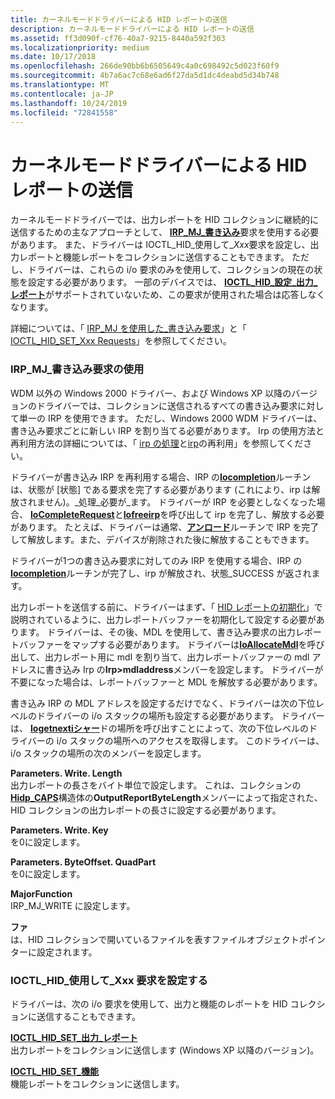 ```yaml
---
title: カーネルモードドライバーによる HID レポートの送信
description: カーネルモードドライバーによる HID レポートの送信
ms.assetid: ff3d090f-cf76-40a7-9215-8440a592f303
ms.localizationpriority: medium
ms.date: 10/17/2018
ms.openlocfilehash: 266de90bb6b6505649c4a0c698492c5d023f60f9
ms.sourcegitcommit: 4b7a6ac7c68e6ad6f27da5d1dc4deabd5d34b748
ms.translationtype: MT
ms.contentlocale: ja-JP
ms.lasthandoff: 10/24/2019
ms.locfileid: "72841558"
---
```

# <a name="sending-hid-reports-by-kernel-mode-drivers"></a>カーネルモードドライバーによる HID レポートの送信


カーネルモードドライバーでは、出力レポートを HID コレクションに継続的に送信するための主なアプローチとして、 [**IRP\_MJ\_書き込み**](https://docs.microsoft.com/windows-hardware/drivers/kernel/irp-mj-write)要求を使用する必要があります。 また、ドライバーは IOCTL\_HID\_使用して\_*Xxx*要求を設定し、出力レポートと機能レポートをコレクションに送信することもできます。 ただし、ドライバーは、これらの i/o 要求のみを使用して、コレクションの現在の状態を設定する必要があります。 一部のデバイスでは、 [**IOCTL\_HID\_設定\_出力\_レポート**](https://docs.microsoft.com/windows-hardware/drivers/ddi/hidclass/ni-hidclass-ioctl_hid_set_output_report)がサポートされていないため、この要求が使用された場合は応答しなくなります。

詳細については、「 [IRP\_MJ を使用した\_書き込み要求](#using-irp-mj-write-requests)」と「 [IOCTL\_HID\_SET\_Xxx Requests](#using-ioctl-hid-set-xxx-requests)」を参照してください。

### <a href="" id="using-irp-mj-write-requests"></a>IRP\_MJ\_書き込み要求の使用

WDM 以外の Windows 2000 ドライバー、および Windows XP 以降のバージョンのドライバーでは、コレクションに送信されるすべての書き込み要求に対して単一の IRP を使用できます。 ただし、Windows 2000 WDM ドライバーは、書き込み要求ごとに新しい IRP を割り当てる必要があります。 Irp の使用方法と再利用方法の詳細については、「 [irp の処理](https://docs.microsoft.com/windows-hardware/drivers/kernel/handling-irps)と[irp](https://docs.microsoft.com/windows-hardware/drivers/kernel/reusing-irps)の再利用」を参照してください。

ドライバーが書き込み IRP を再利用する場合、IRP の[**Iocompletion**](https://docs.microsoft.com/windows-hardware/drivers/ddi/wdm/nc-wdm-io_completion_routine)ルーチンは、状態が [状態] である要求を完了する必要があります (これにより、irp は解放されません)。\_処理\_必要が\_ます。 ドライバーが IRP を必要としなくなった場合、 [**IoCompleteRequest**](https://docs.microsoft.com/windows-hardware/drivers/ddi/wdm/nf-wdm-iocompleterequest)と[**Iofreeirp**](https://docs.microsoft.com/windows-hardware/drivers/ddi/wdm/nf-wdm-iofreeirp)を呼び出して irp を完了し、解放する必要があります。 たとえば、ドライバーは通常、[**アンロード**](https://docs.microsoft.com/windows-hardware/drivers/ddi/wdm/nc-wdm-driver_unload)ルーチンで IRP を完了して解放します。また、デバイスが削除された後に解放することもできます。

ドライバーが1つの書き込み要求に対してのみ IRP を使用する場合、IRP の[**Iocompletion**](https://docs.microsoft.com/windows-hardware/drivers/ddi/wdm/nc-wdm-io_completion_routine)ルーチンが完了し、irp が解放され、状態\_SUCCESS が返されます。

出力レポートを送信する前に、ドライバーはまず、「 [HID レポートの初期化](initializing-hid-reports.md)」で説明されているように、出力レポートバッファーを初期化して設定する必要があります。 ドライバーは、その後、MDL を使用して、書き込み要求の出力レポートバッファーをマップする必要があります。 ドライバーは[**IoAllocateMdl**](https://docs.microsoft.com/windows-hardware/drivers/ddi/wdm/nf-wdm-ioallocatemdl)を呼び出して、出力レポート用に mdl を割り当て、出力レポートバッファーの mdl アドレスに書き込み Irp の**Irp&gt;mdladdress**メンバーを設定します。 ドライバーが不要になった場合は、レポートバッファーと MDL を解放する必要があります。

書き込み IRP の MDL アドレスを設定するだけでなく、ドライバーは次の下位レベルのドライバーの i/o スタックの場所も設定する必要があります。 ドライバーは、 [**Iogetnextiシャー**](https://docs.microsoft.com/windows-hardware/drivers/ddi/wdm/nf-wdm-iogetnextirpstacklocation)ドの場所を呼び出すことによって、次の下位レベルのドライバーの i/o スタックの場所へのアクセスを取得します。 このドライバーは、i/o スタックの場所の次のメンバーを設定します。

<a href="" id="parameters-write-length"></a>**Parameters. Write. Length**  
出力レポートの長さをバイト単位で設定します。 これは、コレクションの[**Hidp\_CAPS**](https://docs.microsoft.com/windows-hardware/drivers/ddi/hidpi/ns-hidpi-_hidp_caps)構造体の**OutputReportByteLength**メンバーによって指定された、HID コレクションの出力レポートの長さに設定する必要があります。

<a href="" id="parameters-write-key"></a>**Parameters. Write. Key**  
を0に設定します。

<a href="" id="parameters-write-byteoffset-quadpart"></a>**Parameters. ByteOffset. QuadPart**  
を0に設定します。

<a href="" id="majorfunction"></a>**MajorFunction**  
IRP\_MJ\_WRITE に設定します。

<a href="" id="fileobject"></a>**ファ**  
は、HID コレクションで開いているファイルを表すファイルオブジェクトポインターに設定されます。

### <a href="" id="using-ioctl-hid-set-xxx-requests"></a>IOCTL\_HID\_使用して\_Xxx 要求を設定する

ドライバーは、次の i/o 要求を使用して、出力と機能のレポートを HID コレクションに送信することもできます。

<a href="" id="ioctl-hid-set-output-report"></a>[**IOCTL\_HID\_SET\_出力\_レポート**](https://docs.microsoft.com/windows-hardware/drivers/ddi/hidclass/ni-hidclass-ioctl_hid_set_output_report)  
出力レポートをコレクションに送信します (Windows XP 以降のバージョン)。

<a href="" id="ioctl-hid-set-feature"></a>[**IOCTL\_HID\_SET\_機能**](https://docs.microsoft.com/windows-hardware/drivers/ddi/hidclass/ni-hidclass-ioctl_hid_set_feature)  
機能レポートをコレクションに送信します。

 

 





